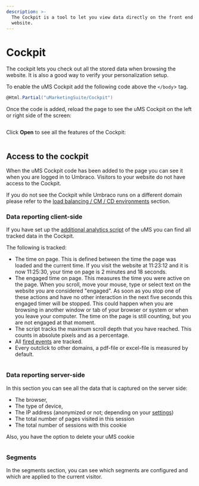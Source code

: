 ```yaml
---
description: >-
  The Cockpit is a tool to let you view data directly on the front end of the
  website.
---
```


# Cockpit

The cockpit lets you check out all the stored data when browsing the website. It is also a good way to verify your personalization setup.

To enable the uMS Cockpit add the following code above the `</body`> tag.

```csharp
@Html.Partial("uMarketingSuite/Cockpit")
```

Once the code is added, reload the page to see the uMS Cockpit on the left or right side of the screen:

![]()

Click **Open** to see all the features of the Cockpit:

![]()

## Access to the cockpit

When the uMS Cockpit code has been added to the page you can see it when you are logged in to Umbraco. Visitors to your website do not have access to the Cockpit.

If you do not see the Cockpit while Umbraco runs on a different domain please refer to the [load balancing / CM / CD environments](../../../../installing-umarketingsuite/loadbalancing-and-cm-cd-environments/) section.

### Data reporting client-side

If you have set up the [additional analytics script](../../../../analytics/clientside-events-and-additional-javascript-files/additional-measurements-with-our-ums-analytics-scripts/) of the uMS you can find all tracked data in the Cockpit.

The following is tracked:

* The time on page. This is defined between the time the page was loaded and the current time. If you visit the website at 11:23:12 and it is now 11:25:30, your time on page is 2 minutes and 18 seconds.
* The engaged time on page. This measures the time you were active on the page. When you scroll, move your mouse, type or select text on the website you are considered "engaged". As soon as you stop one of these actions and have no other interaction in the next five seconds this engaged timer will be stopped. This could happen when you are browsing in another window or tab of your browser or system or when you leave your computer. The time on the page is still counting, but you are not engaged at that moment.
* The script tracks the maximum scroll depth that you have reached. This counts in absolute pixels and as a percentage.
* All [fired events](../../../../analytics/clientside-events-and-additional-javascript-files/create-your-own-events/) are tracked.
* Every outclick to other domains, a pdf-file or excel-file is measured by default.

![]()

### Data reporting server-side

In this section you can see all the data that is captured on the server side:

* The browser,
* The type of device,
* The IP address (anonymized or not; depending on your [settings](../../../../installing-umarketingsuite/configuration-options-1-x/))
* The total number of pages visited in this session
* The total number of sessions with this cookie

Also, you have the option to delete your uMS cookie

![]()

### Segments

In the segments section, you can see which segments are configured and which are applied to the current visitor.

![]()
